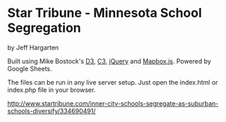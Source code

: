 Star Tribune - Minnesota School Segregation
================

by Jeff Hargarten

Built using Mike Bostock's [D3](https://github.com/mbostock/d3), [C3](https://github.com/masayuki0812/c3), [jQuery](https://github.com/jquery/jquery) and [Mapbox.js](https://www.mapbox.com/mapbox.js/api/v2.2.2/). Powered by Google Sheets.

The files can be run in any live server setup. Just open the index.html or index.php file in your browser.

http://www.startribune.com/inner-city-schools-segregate-as-suburban-schools-diversify/334690491/